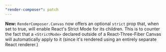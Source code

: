 ```yaml
---
"render-composer": patch
---
```


**New:** `RenderComposer.Canvas` now offers an optional `strict` prop that, when set to true, will enable React's Strict Mode for its children. This is to counter the fact that a `<StrictMode>` declared outside of a React-Three-Fiber Canvas will automatically apply to it (since it's rendered using an entirely separate React renderer.)
